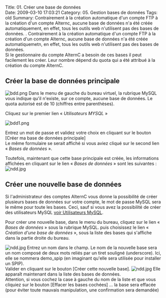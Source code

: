 Title: 01. Créer une base de données  
Date: 2009-03-10 17:03:21
Category: 05. Gestion bases de données
Tags: old
Summary: Contrairement à la création automatique d'un compte FTP à la création d'un compte Alternc, aucune base de données n'a été créée automatiquement, en effet, tous les outils web n'utilisent pas des bases de données. . Contrairement à la création automatique d'un compte FTP à la création d'un compte Alternc, aucune base de données n'a été créée automatiquemetn, en effet, tous les outils web n'utilisent pas des bases de données.<br/>
Si le gestionnaire du compte AlternC a besoin de ces bases il peut facilement les créer. Leur nombre dépend du quota qui a été attribué à la création du compte AlternC.

## Créer la base de données principale

<img src="/img/bdd.png" title="to complete" alt="bdd.png" /> Dans le menu de gauche du bureau virtuel, la rubrique MySQL vous indique qu'il n'existe, sur ce compte, aucune base de données. Le quota autorisé est de 10 (chiffres entre parenthèses).

Cliquez sur le premier lien « *Utilisateurs MYSQL* »

<img src="/img/bdd1.png" title="to complete" alt="bdd1.png" />

Entrez un mot de passe et  validez votre choix en cliquant sur le bouton [Créer ma base de données principale]<br/>
Le même formulaire se serait affiché si vous aviez cliqué sur le second lien « *Bases de données* ».

Toutefois, maintenant que cette base principale est créée, les informations affichées en cliquant sur le lien « *Bases de données* » sont les suivantes :
<img src="/img/ndd.jpg" title="to complete" alt="ndd.jpg" />

## Créer une nouvelle base de données

Si l'administrateur des comptes AlternC vous donne la possibilité de créer plusieurs bases de données sur votre compte, le mot de passe MySQL sera le même pour toute les bases. Ceci, sauf si vous avez la possibilité de créer des utilisateurs MySQL [voir Utilisateurs MySQL](/02-utilisateurs-mysql.html).

Pour créer une nouvelle base, dans le menu du bureau, cliquez sur le lien « *Bases de données* » sous la rubrique MySQL. puis choisissez le lien « *Création d'une base de données* », sous la liste des bases qui s'affiche dans la partie droite du bureau.

<img src="/img/ndd.jpg" title="to complete" alt="ndd.jpg" />
Entrez un nom dans le champ. Le nom de la nouvelle base sera un nom composé de deux mots reliés par un tiret souligné (underscore). Ici, elle se nommera demo_spip (en imaginant qu'elle sera utilisée pour installer un SPIP).<br/>
Valider en cliquant sur le bouton [Créer cette nouvelle base].

<img src="/img/ndd.jpg" title="to complete" alt="ndd.jpg" />
Elle apparaît maintenant dans la liste des bases de données.<br/>
Attention, si vous cochez la case à gauche du nom de la liste et que vous cliquiez sur le bouton [Effacer les bases cochées] ... la base sera effacée (pour éviter toute mauvais manipulation, une confirmation sera demandée)

